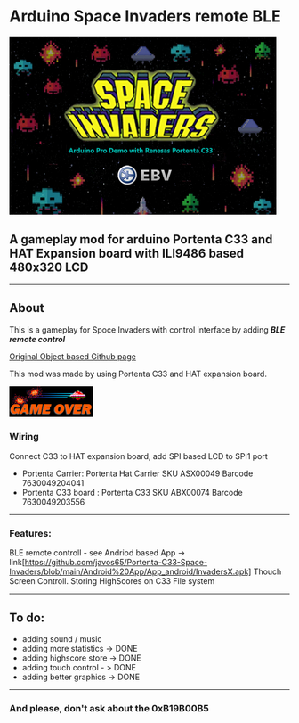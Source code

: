 # Arduino Space Invaders remote BLE
![logo](/images/Splash.bmp?raw=true)
## A gameplay mod for arduino Portenta C33 and HAT Expansion board with ILI9486 based 480x320 LCD
____

## About

This is a gameplay for Spoce Invaders with control interface by adding ***BLE remote control***

[Original Object based Github page](https://github.com/YXHYX/arduino-space-invaders)

This mod was made by using Portenta C33 and HAT expansion board.

![logo](/images/GameOver.bmp?raw=true)

### Wiring

Connect C33 to HAT expansion board, add SPI based LCD to SPI1 port
*  Portenta Carrier:     Portenta Hat Carrier  SKU ASX00049 Barcode 7630049204041
*  Portenta C33 board :  Portenta C33          SKU ABX00074 Barcode 7630049203556 

___

### Features:
BLE remote controll - see Andriod based App -> link[https://github.com/javos65/Portenta-C33-Space-Invaders/blob/main/Android%20App/App_android/InvadersX.apk]
Thouch Screen Controll.
Storing HighScores on C33 File system

___

## To do:
+ adding sound / music
+ adding more statistics -> DONE
+ adding highscore store -> DONE
+ adding touch control - > DONE
+ adding better graphics -> DONE
___

### And please, don't ask about the 0xB19B00B5


